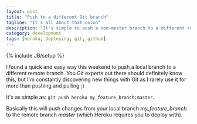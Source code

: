 ```yaml
---
layout: post
title: "Push to a different Git branch"
tagline: "It's all about that colon"
description: "It's simple to push a non-master branch to a different remote branch."
category: development
tags: [heroku, deploying, git, github]
---
```

{% include JB/setup %}

I found a quick and easy way this weekend to push a local branch to a different remote branch.
You Git experts out there should definitely know this, but I'm constantly discovering new things with Git as I rarely use it
for more than pushing and pulling ;)

It's as simple as: `git push heroku my_feature_branch:master`.

Basically this will push changes from your local branch *my_feature_branch* to the remote branch *master*
(which Heroku requires you to deploy with).